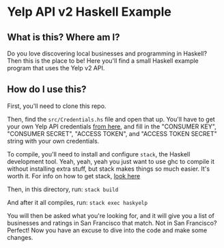 # Yelp API v2 Haskell Example

## What is this? Where am I?
Do you love discovering local businesses and programming in Haskell? Then this
is the place to be! Here you'll find a small Haskell example program that uses
the Yelp v2 API.

## How do I use this?
First, you'll need to clone this repo.

Then, find the `src/Credentials.hs` file and open that up. You'll have to get
your own Yelp API credentials
[from here](https://www.yelp.com/developers/manage_api_keys), and fill in the
"CONSUMER KEY", "CONSUMER SECRET", "ACCESS TOKEN", and "ACCESS TOKEN SECRET"
string with your own credentials.

To compile, you'll need to install and configure `stack`, the Haskell
development tool. Yeah, yeah, yeah you just want to use ghc to compile it
without installing extra stuff, but stack makes things so much easier. It's
worth it. For info on how to get stack, 
[look here](https://github.com/commercialhaskell/stack)

Then, in this directory, run:
`stack build`

And after it all compiles, run:
`stack exec haskyelp`

You will then be asked what you're looking for, and it will give you a list of
businesses and ratings in San Francisco that match. Not in San Francisco?
Perfect! Now you have an excuse to dive into the code and make some changes.
